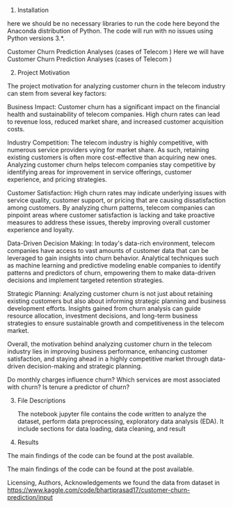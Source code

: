 1. Installation

here we should be no necessary libraries to run the code here beyond the Anaconda distribution of Python. The code will run with no issues using Python versions 3.*.

Customer Churn Prediction Analyses (cases of Telecom )
Here we will have Customer Churn Prediction Analyses (cases of Telecom )

2. Project Motivation

The project motivation for analyzing customer churn in the telecom industry can stem from several key factors:

Business Impact: Customer churn has a significant impact on the financial health and sustainability of telecom companies. High churn rates can lead to revenue loss, reduced market share, and increased customer acquisition costs.

Industry Competition: The telecom industry is highly competitive, with numerous service providers vying for market share. As such, retaining existing customers is often more cost-effective than acquiring new ones. Analyzing customer churn helps telecom companies stay competitive by identifying areas for improvement in service offerings, customer experience, and pricing strategies.

Customer Satisfaction: High churn rates may indicate underlying issues with service quality, customer support, or pricing that are causing dissatisfaction among customers. By analyzing churn patterns, telecom companies can pinpoint areas where customer satisfaction is lacking and take proactive measures to address these issues, thereby improving overall customer experience and loyalty.

Data-Driven Decision Making: In today's data-rich environment, telecom companies have access to vast amounts of customer data that can be leveraged to gain insights into churn behavior. Analytical techniques such as machine learning and predictive modeling enable companies to identify patterns and predictors of churn, empowering them to make data-driven decisions and implement targeted retention strategies.

Strategic Planning: Analyzing customer churn is not just about retaining existing customers but also about informing strategic planning and business development efforts. Insights gained from churn analysis can guide resource allocation, investment decisions, and long-term business strategies to ensure sustainable growth and competitiveness in the telecom market.

Overall, the motivation behind analyzing customer churn in the telecom industry lies in improving business performance, enhancing customer satisfaction, and staying ahead in a highly competitive market through data-driven decision-making and strategic planning.

Do monthly charges influence churn?
Which services are most associated with churn?
Is tenure a predictor of churn?

3. File Descriptions

   The notebook jupyter file contains the code written to analyze the dataset, perform data preprocessing, exploratory data analysis (EDA).
   It include sections for data loading, data cleaning, and result 
4. Results

The main findings of the code can be found at the post available.

The main findings of the code can be found at the post available.

Licensing, Authors, Acknowledgements 
we found the data from dataset in https://www.kaggle.com/code/bhartiprasad17/customer-churn-prediction/input

